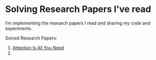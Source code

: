 # Solving Research Papers I've read
I’m implementing the research papers I read and sharing my code and experiments.

Solved Research Papers:

1. [Attention Is All You Need](https://arxiv.org/abs/1706.03762)
2. 
